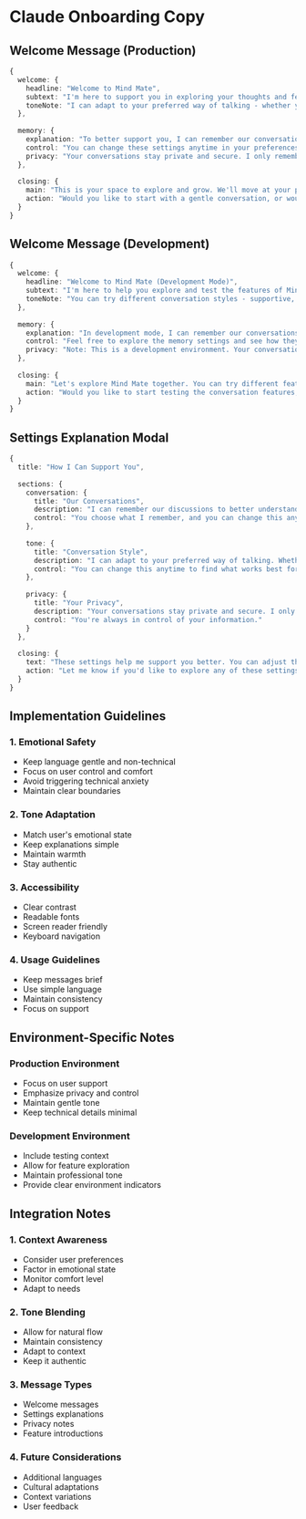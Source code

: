 # Claude Onboarding Copy

## Welcome Message (Production)

```typescript
{
  welcome: {
    headline: "Welcome to Mind Mate",
    subtext: "I'm here to support you in exploring your thoughts and feelings. Think of me as a gentle companion who listens and helps you reflect.",
    toneNote: "I can adapt to your preferred way of talking - whether you like warm support, curious exploration, or direct guidance."
  },
  
  memory: {
    explanation: "To better support you, I can remember our conversations and what matters to you. You're always in control of what I remember.",
    control: "You can change these settings anytime in your preferences. I'll always respect your choices.",
    privacy: "Your conversations stay private and secure. I only remember what you're comfortable sharing."
  },
  
  closing: {
    main: "This is your space to explore and grow. We'll move at your pace, and I'm here to support you however feels right.",
    action: "Would you like to start with a gentle conversation, or would you prefer to explore the settings first?"
  }
}
```

## Welcome Message (Development)

```typescript
{
  welcome: {
    headline: "Welcome to Mind Mate (Development Mode)",
    subtext: "I'm here to help you explore and test the features of Mind Mate. I can adapt to different conversation styles and remember our discussions.",
    toneNote: "You can try different conversation styles - supportive, curious, or direct - to see what feels right for you."
  },
  
  memory: {
    explanation: "In development mode, I can remember our conversations to help test the experience. You can adjust these settings to see how they work.",
    control: "Feel free to explore the memory settings and see how they affect our conversation.",
    privacy: "Note: This is a development environment. Your conversations here are for testing purposes."
  },
  
  closing: {
    main: "Let's explore Mind Mate together. You can try different features and settings to see how they work.",
    action: "Would you like to start testing the conversation features, or would you prefer to explore the settings first?"
  }
}
```

## Settings Explanation Modal

```typescript
{
  title: "How I Can Support You",
  
  sections: {
    conversation: {
      title: "Our Conversations",
      description: "I can remember our discussions to better understand your journey. This helps me provide more meaningful support.",
      control: "You choose what I remember, and you can change this anytime."
    },
    
    tone: {
      title: "Conversation Style",
      description: "I can adapt to your preferred way of talking. Whether you like warm support, curious exploration, or direct guidance.",
      control: "You can change this anytime to find what works best for you."
    },
    
    privacy: {
      title: "Your Privacy",
      description: "Your conversations stay private and secure. I only remember what you're comfortable sharing.",
      control: "You're always in control of your information."
    }
  },
  
  closing: {
    text: "These settings help me support you better. You can adjust them anytime to find what feels right for you.",
    action: "Let me know if you'd like to explore any of these settings further."
  }
}
```

## Implementation Guidelines

### 1. Emotional Safety
- Keep language gentle and non-technical
- Focus on user control and comfort
- Avoid triggering technical anxiety
- Maintain clear boundaries

### 2. Tone Adaptation
- Match user's emotional state
- Keep explanations simple
- Maintain warmth
- Stay authentic

### 3. Accessibility
- Clear contrast
- Readable fonts
- Screen reader friendly
- Keyboard navigation

### 4. Usage Guidelines
- Keep messages brief
- Use simple language
- Maintain consistency
- Focus on support

## Environment-Specific Notes

### Production Environment
- Focus on user support
- Emphasize privacy and control
- Maintain gentle tone
- Keep technical details minimal

### Development Environment
- Include testing context
- Allow for feature exploration
- Maintain professional tone
- Provide clear environment indicators

## Integration Notes

### 1. Context Awareness
- Consider user preferences
- Factor in emotional state
- Monitor comfort level
- Adapt to needs

### 2. Tone Blending
- Allow for natural flow
- Maintain consistency
- Adapt to context
- Keep it authentic

### 3. Message Types
- Welcome messages
- Settings explanations
- Privacy notes
- Feature introductions

### 4. Future Considerations
- Additional languages
- Cultural adaptations
- Context variations
- User feedback 